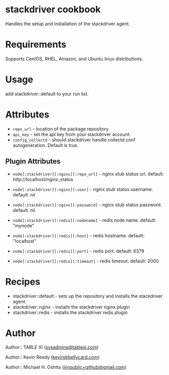# stackdriver cookbook

Handles the setup and installation of the stackdriver agent.

# Requirements

Supports CentOS, RHEL, Amazon, and Ubuntu linux distributions.

# Usage

add stackdriver::default to your run list.

# Attributes

- `repo_url` - location of the package repository.
- `api_key` - set the api key from your stackdriver account.
- `config_collectd` - should stackdriver handle collectd.conf autogeneration.  Default is true.

## Plugin Attributes

- `node[:stackdriver][:nginx][:repo_url]` - nginx stub status url. default: http://localhost/nginx_status
- `node[:stackdriver][:nginx][:user]` - nginx stub status username. default: nil
- `node[:stackdriver][:nginx][:password]` - nginx stub status password. default: nil

- `node[:stackdriver][:redis][:nodename]` - redis node name. default: "mynode"
- `node[:stackdriver][:redis][:host]` - redis hostname. default: "localhost"
- `node[:stackdriver][:redis][:port]` - redis port. default: 6379
- `node[:stackdriver][:redis][:timeout]` - redis timeout. default: 2000

# Recipes

- stackdriver::default - sets up the repository and installs the stackdriver agent.
- stackdriver::nginx - installs the stackdriver nginx plugin
- stackdriver::redis - installs the stackdriver redis plugin

# Author

Author:: TABLE XI (<sysadmins@tablexi.com>)

Author:: Kevin Reedy (<kevin@bellycard.com>)

Author:: Michael H. Oshita (<ijinpublic+github@gmail.com>)
